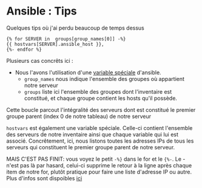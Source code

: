 # Ansible : Tips

Quelques tips où j'ai perdu beaucoup de temps dessus

```jinja
{% for SERVER in  groups[group_names[0]] -%}
{{ hostvars[SERVER].ansible_host }},
{%- endfor %}
```

Plusieurs cas concrêts ici :

  * Nous l'avons l'utilisation d'une [variable spéciale](https://docs.ansible.com/ansible/latest/reference_appendices/special_variables.html) d'ansible.
    * `group_names` nous indique l'ensemble des groupes où appartient notre serveur
	* `groups` liste ici l'ensemble des groupes dont l'inventaire est constitué, et chaque groupe contient les hosts qu'il possède.

Cette boucle parcout l'intégralité des serveurs dont est constitué le premier groupe parent (index 0 de notre tableau) de notre serveur

`hostvars` est également une variable spéciale. Celle-ci contient l'ensemble des serveurs de notre inventaire ainsi que chaque variable qui lui est associé. Concrêtement, ici, nous listons toutes les adresses IPs de tous les serveurs qui constituent le premier groupe parent de notre serveur.

MAIS C'EST PAS FINIT: vous voyez le petit `-%}` dans le for et le `{%-`. Le - n'est pas là par hasard, celui-ci supprime le retour à la ligne après chaque item de notre for, plutôt pratique pour faire une liste d'adresse IP ou autre. Plus d'infos sont dispoibles [ici](https://jinja.palletsprojects.com/en/3.0.x/templates/#whitespace-control)
